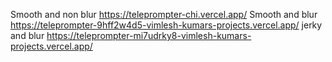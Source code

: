 Smooth and non blur https://teleprompter-chi.vercel.app/
Smooth and blur https://teleprompter-9hff2w4d5-vimlesh-kumars-projects.vercel.app/
jerky and blur https://teleprompter-mi7udrky8-vimlesh-kumars-projects.vercel.app/
